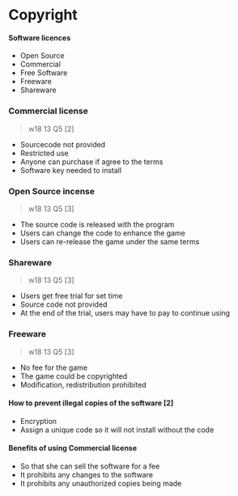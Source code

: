 # Copyright

#### Software licences
- Open Source
- Commercial
- Free Software
- Freeware
- Shareware


### Commercial license
> w18 13 Q5 \[2\]
- Sourcecode not provided
- Restricted use
- Anyone can purchase if agree to the terms
- Software key needed to install

### Open Source incense
> w18 13 Q5 \[3\]
- The source code is released with the program
- Users can change the code to enhance the game
- Users can re-release the game under the same terms

### Shareware
> w18 13 Q5 \[3\]
- Users get free trial for set time
- Source code not provided
- At the end of the trial, users may have to pay to continue using

### Freeware
> w18 13 Q5 \[3\]
- No fee for the game
- The game could be copyrighted
- Modification, redistribution prohibited

#### How to prevent illegal copies of the software \[2\]
- Encryption
- Assign a unique code so it will not install without the code

#### Benefits of using Commercial license
- So that she can sell the software for a fee
- It prohibits any changes to the software
- It prohibits any unauthorized copies being made

